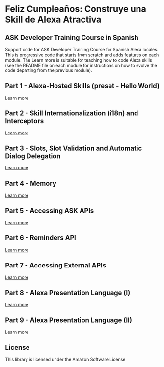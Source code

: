 # Feliz Cumpleaños: Construye una Skill de Alexa Atractiva
## ASK Developer Training Course in Spanish

Support code for ASK Developer Training Course for Spanish Alexa locales. This is progressive code that starts from scratch and adds features on each module. The Learn more is suitable for teaching how to code Alexa skills (see the README file on each module for instructions on how to evolve the code departing from the previous module).

## Part 1 - Alexa-Hosted Skills (preset - Hello World)

[Learn more](./01)

## Part 2 - Skill Internationalization (i18n) and Interceptors

[Learn more](./02)

## Part 3 - Slots, Slot Validation and Automatic Dialog Delegation

[Learn more](./03)

## Part 4 - Memory

[Learn more](./04)

## Part 5 - Accessing ASK APIs

[Learn more](./05)

## Part 6 - Reminders API

[Learn more](./06)

## Part 7 - Accessing External APIs

[Learn more](./07)

## Part 8 - Alexa Presentation Language (I)

[Learn more](./08)

## Part 9 - Alexa Presentation Language (II)

[Learn more](./09)

## License

This library is licensed under the Amazon Software License